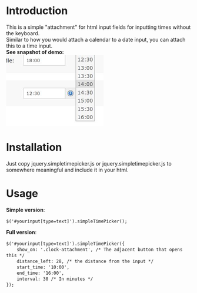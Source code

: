 # Introduction

This is a simple "attachment" for html input fields for inputting times without the keyboard.  
Similar to how you would attach a calendar to a date input, you can attach this to a time input.  
**See snapshot of demo:**  
![Example snapshot](https://github.com/syko/jquery-simpletimepicker/raw/master/demo/snapshot.jpg) 

# Installation

Just copy jquery.simpletimepicker.js or jquery.simpletimepicker.js to somewhere meaningful and include it in your html.

# Usage

**Simple version**:

    $('#yourinput[type=text]').simpleTimePicker();

**Full version**:

    $('#yourinput[type=text]').simpleTimePicker({
        show_on: '.clock-attachment', /* The adjacent button that opens this */
        distance_left: 28, /* the distance from the input */
        start_time: '10:00',
        end_time: '16:00',
        interval: 30 /* In minutes */
    });
